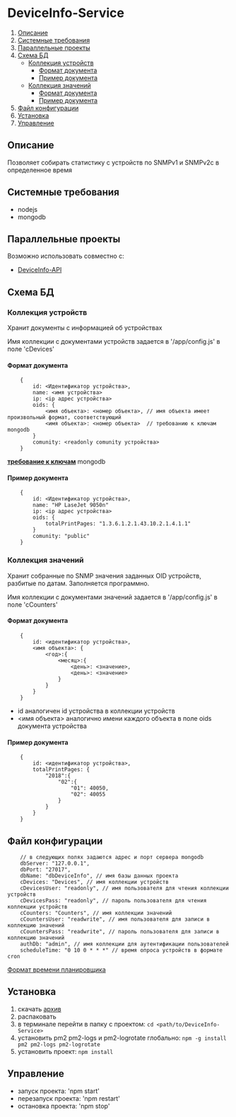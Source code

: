 # DeviceInfo-Service

1. [Описание](#Описание)
2. [Системные требования](#Системные-требования)
3. [Параллельные проекты](#Параллельные-проекты)
4. [Схема БД](#Схема-БД)
    - [Коллекция устройств](#Коллекция-устройств)
        - [Формат документа](#Формат-документа)
        - [Пример документа](#Пример-документа)
    - [Коллекция значений](#Коллекция-значений)
        - [Формат документа](#Формат-документа-значений)
        - [Пример документа](#Пример-документа-значений)
5. [Файл конфигурации](#Файл-конфигурации)
6. [Установка](#Установка)
7. [Управление](#Управление)

## <a name="Описание">Описание</a>

Позволяет собирать статистику с устройств по SNMPv1 и SNMPv2c в определенное время

## <a name="Системные-требования">Системные требования</a>

- nodejs
- mongodb

## <a name="Параллельные-проекты">Параллельные проекты</a>

Возможно использовать совместно с:
- [DeviceInfo-API](https://github.com/moonlynx/DeviceInfo-API)

## <a name="Схема-БД">Схема БД</a>

### <a name="Коллекция-устройств">Коллекция устройств</a>

Хранит документы с информацией об устройствах

Имя коллекции с документами устройств задается в '/app/config.js' в поле 'cDevices'

#### <a name="Формат-документа">Формат документа</a>

```
    {
        id: <Идентификатор устройства>,
        name: <имя устройства>
        ip: <ip адрес устройства>
        oids: {
            <имя объекта>: <номер объекта>, // имя объекта имеет произвольный формат, соответствующий
            <имя объекта>: <номер объекта>  // требованию к ключам mongodb
        }
        comunity: <readonly comunity устройства>
    }
```
**[требование к ключам](https://docs.mongodb.com/v3.6/core/document/#document-structure)** mongodb

#### <a name="Пример-документа">Пример документа</a>

```
    {
        id: <Идентификатор устройства>,
        name: "HP LaseJet 9050n"
        ip: <ip адрес устройства>
        oids: {
            totalPrintPages: "1.3.6.1.2.1.43.10.2.1.4.1.1"
        }
        comunity: "public"
    }
```
### <a name="Коллекция-значений">Коллекция значений</a>

Хранит собранные по SNMP значения заданных OID устройств, разбитые по датам. Заполняется программно.

Имя коллекции с документами значений задается в '/app/config.js' в поле 'cCounters'

#### <a name="Формат-документа-значений">Формат документа</a>

```
    {
        id: <идентификатор устройства>,
        <имя объекта>: {  
            <год>:{
                <месяц>:{
                    <день>: <значение>,
                    <день>: <значение>                        
                }
            }
        }
    }
```

- id аналогичен id устройства в коллекции устройств
- <имя объекта> аналогично имени каждого объекта в поле oids документа устройства

#### <a name="Пример-документа-значений">Пример документа</a>

```
    {
        id: <идентификатор устройства>,
        totalPrintPages: {  
            "2018":{
                "02":{
                    "01": 40050,
                    "02": 40055                        
                }
            }
        }
    }
```

## <a name="Файл-конфигурации">Файл конфигурации</a>

```
    // в следующих полях задаются адрес и порт сервера mongodb
    dbServer: "127.0.0.1",
    dbPort: "27017",
    dbName: "dbDeviceInfo", // имя базы данных проекта
    cDevices: "Devices", // имя коллекции устройств
    cDevicesUser: "readonly", // имя пользователя для чтения коллекции устройств
    cDevicesPass: "readonly", // пароль пользователя для чтения коллекции устройств
    cCounters: "Counters", // имя коллекции значений
    cCountersUser: "readwrite", // имя пользователя для записи в коллекцию значений
    cCountersPass: "readwrite", // пароль пользователя для записи в коллекцию значений
    authDb: "admin", // имя коллекции для аутентификации пользователей 
    scheduleTime: "0 10 0 * * *" // время опроса устройств в формате cron
```

[Формат времени планировщика](https://github.com/node-schedule/node-schedule)

## <a name="Установка">Установка</a>

1. скачать [архив](https://github.com/moonlynx/DeviceInfo-Service/blob/master/distr/DeviceInfo-Service.zip)
2. распаковать
3. в терминале перейти в папку с проектом: `cd <path/to/DeviceInfo-Service>`
4. установить pm2 pm2-logs и pm2-logrotate глобально: `npm -g install pm2 pm2-logs pm2-logrotate`
5. установить проект: `npm install`

## <a name="Управление">Управление</a>

- запуск проекта: 'npm start'
- перезапуск проекта: 'npm restart'
- остановка проекта: 'npm stop'